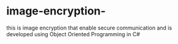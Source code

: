 # image-encryption-


this is image encryption that enable secure communication 
and is developed using Object Oriented Programming in C#

